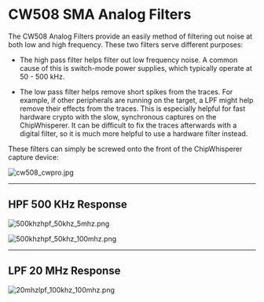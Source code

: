 # CW508 SMA Analog Filters

The CW508 Analog Filters provide an easily method of filtering out noise
at both low and high frequency. These two filters serve different
purposes:

  - The high pass filter helps filter out low frequency noise. A common
    cause of this is switch-mode power supplies, which typically operate
    at 50 - 500 kHz.

  - The low pass filter helps remove short spikes from the traces. For
    example, if other peripherals are running on the target, a LPF might
    help remove their effects from the traces. This is especially
    helpful for fast hardware crypto with the slow, synchronous captures
    on the ChipWhisperer. It can be difficult to fix the traces
    afterwards with a digital filter, so it is much more helpful to use
    a hardware filter instead.

These filters can simply be screwed onto the front of the ChipWhisperer
capture device:

![cw508\_cwpro.jpg](Images/Cw508_cwpro.jpg "cw508_cwpro.jpg")

---

## HPF 500 KHz Response

![500khzhpf\_50khz\_5mhz.png](Images/500khzhpf_50khz_5mhz.png
"500khzhpf_50khz_5mhz.png")

![500khzhpf\_50khz\_100mhz.png](Images/500khzhpf_50khz_100mhz.png
"500khzhpf_50khz_100mhz.png")

---

## LPF 20 MHz Response

![20mhzlpf\_100khz\_100mhz.png](Images/20mhzlpf_100khz_100mhz.png
"20mhzlpf_100khz_100mhz.png")
